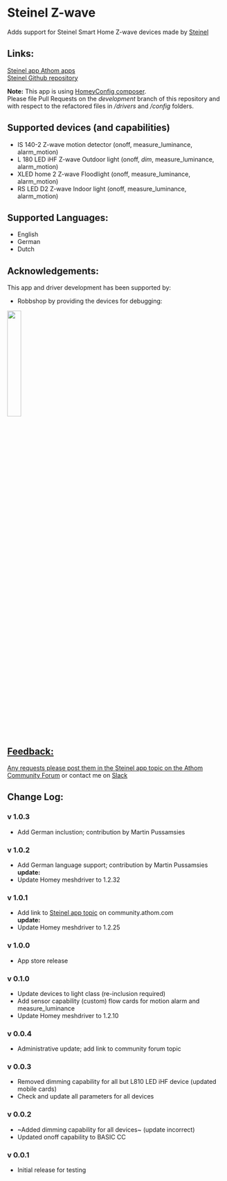 # Steinel Z-wave

Adds support for Steinel Smart Home Z-wave devices made by [Steinel](https://www.steinel.de/en/smart-home/)

## Links:
[Steinel app Athom apps](https://apps.athom.com/app/de.Steinel)                    
[Steinel Github repository](https://github.com/TedTolboom/de.Steinel)   

**Note:** This app is using [HomeyConfig composer](https://www.npmjs.com/package/node-homey-config-composer).   
Please file Pull Requests on the *development* branch of this repository and with respect to the refactored files in _/drivers_ and _/config_ folders.   

## Supported devices (and capabilities)
* IS 140-2 Z-wave motion detector (onoff, measure_luminance, alarm_motion)   
* L 180 LED iHF Z-wave Outdoor light (onoff, *dim*, measure_luminance, alarm_motion)   
* XLED home 2 Z-wave Floodlight (onoff, measure_luminance, alarm_motion)   
* RS LED D2 Z-wave Indoor light (onoff, measure_luminance, alarm_motion)   

## Supported Languages:
* English   
* German   
* Dutch

## Acknowledgements:
This app and driver development has been supported by:   

* Robbshop by providing the devices for debugging:   
<a href="https://www.robbshop.nl/heat-it-wandthermostaat-zwaveplus-zwart">
  <img src="https://www.robbshop.nl/skin/frontend/robbshop/default/images/logo.svg" width="25%">

 ## Feedback:   

 Any requests please post them in the [Steinel app topic on the Athom Community Forum](https://community.athom.com/t/167) or contact me on [Slack](https://athomcommunity.slack.com/team/tedtolboom)   

## Change Log:
### v 1.0.3  
* Add German inclustion; contribution by Martin Pussamsies        

### v 1.0.2  
* Add German language support; contribution by Martin Pussamsies        
**update:**   
* Update Homey meshdriver to 1.2.32    

### v 1.0.1   
* Add link to [Steinel app topic](https://community.athom.com/t/167) on community.athom.com   
**update:**   
* Update Homey meshdriver to 1.2.25    

### v 1.0.0   
* App store release   

### v 0.1.0
* Update devices to light class (re-inclusion required)    
* Add sensor capability (custom) flow cards for motion alarm and measure_luminance    
* Update Homey meshdriver to 1.2.10      

### v 0.0.4
* Administrative update; add link to community forum topic    

### v 0.0.3
* Removed dimming capability for all but L810 LED iHF device (updated mobile cards)
* Check and update all parameters for all devices

### v 0.0.2
* ~Added dimming capability for all devices~ (update incorrect)
* Updated onoff capability to BASIC CC  

### v 0.0.1
* Initial release for testing

